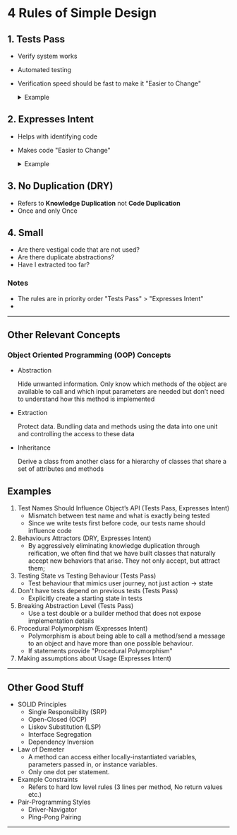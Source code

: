 # 4 Rules of Simple Design

## 1. Tests Pass

- Verify system works
- Automated testing
- Verification speed should be fast to make it "Easier to Change"

  <details>
  <summary>Example</summary>

  ```Typescript
  describe("test add function", () => {
      it("should return 0 for an empty string", () =>{
          expect(add("")).toBe(0);
      })

      it("should return sum of numbers for different limiters", () => {
        expect(add("//;\n1;2")).toBe(3);
      })
  })
  ```

  using yarn test --watch
  </details>

## 2. Expresses Intent

- Helps with identifying code
- Makes code "Easier to Change"

  <details>
  <summary>Example</summary>

  ```Typescript

    function splitStringToNumList(input: string) {
        if (input.charAt(0) == "/") {
            var delimiter = input.charAt(input.indexOf("\n") - 1)
            var numStr = input.substring(input.indexOf("\n") + 1, input.length)
            return numStr.split(delimiter).join(",").split("\n").join(",").split(",");
        } else {
            return input.split("\n").join(",").split(",");
        }
    }

    export function add(input: string) {
        var numStrList = splitStringToNumList(input)
    ...
  ```
  </details>

## 3. No Duplication (DRY)

- Refers to **Knowledge Duplication** not **Code Duplication**
- Once and only Once

## 4. Small

- Are there vestigal code that are not used?
- Are there duplicate abstractions?
- Have I extracted too far?

### Notes
* The rules are in priority order "Tests Pass" > "Expresses Intent"
* 

---

## Other Relevant Concepts

### Object Oriented Programming (OOP) Concepts

- Abstraction

  Hide unwanted information. Only know which methods of the object are available to call and which input parameters are needed but don’t need to understand how this method is implemented

- Extraction

  Protect data. Bundling data and methods using the data into one unit and controlling the access to these data

- Inheritance

  Derive a class from another class for a hierarchy of classes that share a set of attributes and methods

## Examples

1. Test Names Should Influence Object’s API (Tests Pass, Expresses Intent)
    * Mismatch between test name and what is exactly being tested
    * Since we write tests first before code, our tests name should influence code
2. Behaviours Attractors (DRY, Expresses Intent)
	* By aggressively eliminating knowledge duplication through reification, we often find that we have built classes that naturally accept new behaviors that arise. They not only accept, but attract them;
3. Testing State vs Testing Behaviour (Tests Pass)
	* Test behaviour that mimics user journey, not just action -> state
4. Don't have tests depend on previous tests (Tests Pass)
	* Explicitly create a starting state in tests
5. Breaking Abstraction Level (Tests Pass)
	* Use a test double or a builder method that does not expose implementation details
6. Procedural Polymorphism (Expresses Intent)
	* Polymorphism is about being able to call a method/send a message to an object and have more than one possible behaviour.
	* If statements provide "Procedural Polymorphism"
7. Making assumptions about Usage (Expresses Intent)

---

## Other Good Stuff
* SOLID Principles
    * Single Responsibility (SRP)
    * Open-Closed (OCP)
    * Liskov Substitution (LSP)
    * Interface Segregation
    * Dependency Inversion
* Law of Demeter
    * A method can access either locally-instantiated variables, parameters
    passed in, or instance variables.
    * Only one dot per statement.
* Example Constraints
    * Refers to hard low level rules (3 lines per method, No return values etc.)
* Pair-Programming Styles
    * Driver-Navigator
    * Ping-Pong Pairing

---